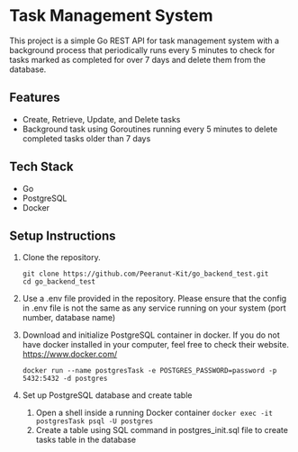 # Task Management System

This project is a simple Go REST API for task management system with a background process that periodically runs every 5 minutes to check for tasks marked as completed for over 7 days and delete them from the database.

## Features
- Create, Retrieve, Update, and Delete tasks
- Background task using Goroutines running every 5 minutes to delete completed tasks older than 7 days

## Tech Stack 
- Go
- PostgreSQL
- Docker

## Setup Instructions

1. Clone the repository.
   ```
   git clone https://github.com/Peeranut-Kit/go_backend_test.git
   cd go_backend_test
   ```

2. Use a .env file provided in the repository. Please ensure that the config in .env file is not the same as any service running on your system (port number, database name)

3. Download and initialize PostgreSQL container in docker.
   If you do not have docker installed in your computer, feel free to check their website. https://www.docker.com/

   ```docker run --name postgresTask -e POSTGRES_PASSWORD=password -p 5432:5432 -d postgres```

5. Set up PostgreSQL database and create table
   1. Open a shell inside a running Docker container
   ```docker exec -it postgresTask psql -U postgres```
   2. Create a table using SQL command in postgres_init.sql file to create tasks table in the database
